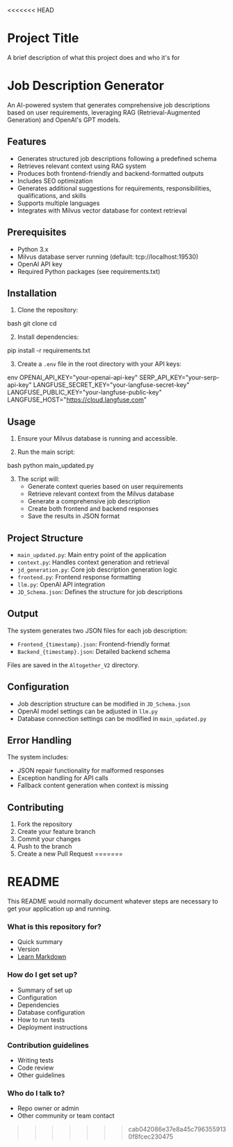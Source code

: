 <<<<<<< HEAD

# Project Title

A brief description of what this project does and who it's for

# Job Description Generator

An AI-powered system that generates comprehensive job descriptions based on user requirements, leveraging RAG (Retrieval-Augmented Generation) and OpenAI's GPT models.

## Features

- Generates structured job descriptions following a predefined schema
- Retrieves relevant context using RAG system
- Produces both frontend-friendly and backend-formatted outputs
- Includes SEO optimization
- Generates additional suggestions for requirements, responsibilities, qualifications, and skills
- Supports multiple languages
- Integrates with Milvus vector database for context retrieval

## Prerequisites

- Python 3.x
- Milvus database server running (default: tcp://localhost:19530)
- OpenAI API key
- Required Python packages (see requirements.txt)

## Installation

1. Clone the repository:

bash
git clone <repository-url>
cd <repository-name>

2. Install dependencies:

pip install -r requirements.txt

3. Create a `.env` file in the root directory with your API keys:

env
OPENAI_API_KEY="your-openai-api-key"
SERP_API_KEY="your-serp-api-key"
LANGFUSE_SECRET_KEY="your-langfuse-secret-key"
LANGFUSE_PUBLIC_KEY="your-langfuse-public-key"
LANGFUSE_HOST="https://cloud.langfuse.com"


## Usage

1. Ensure your Milvus database is running and accessible.

2. Run the main script:


bash
python main_updated.py


3. The script will:
   - Generate context queries based on user requirements
   - Retrieve relevant context from the Milvus database
   - Generate a comprehensive job description
   - Create both frontend and backend responses
   - Save the results in JSON format

## Project Structure

- `main_updated.py`: Main entry point of the application
- `context.py`: Handles context generation and retrieval
- `jd_generation.py`: Core job description generation logic
- `frontend.py`: Frontend response formatting
- `llm.py`: OpenAI API integration
- `JD_Schema.json`: Defines the structure for job descriptions

## Output

The system generates two JSON files for each job description:
- `Frontend_{timestamp}.json`: Frontend-friendly format
- `Backend_{timestamp}.json`: Detailed backend schema

Files are saved in the `Altogether_V2` directory.

## Configuration

- Job description structure can be modified in `JD_Schema.json`
- OpenAI model settings can be adjusted in `llm.py`
- Database connection settings can be modified in `main_updated.py`

## Error Handling

The system includes:
- JSON repair functionality for malformed responses
- Exception handling for API calls
- Fallback content generation when context is missing

## Contributing

1. Fork the repository
2. Create your feature branch
3. Commit your changes
4. Push to the branch
5. Create a new Pull Request
=======
# README #

This README would normally document whatever steps are necessary to get your application up and running.

### What is this repository for? ###

* Quick summary
* Version
* [Learn Markdown](https://bitbucket.org/tutorials/markdowndemo)

### How do I get set up? ###

* Summary of set up
* Configuration
* Dependencies
* Database configuration
* How to run tests
* Deployment instructions

### Contribution guidelines ###

* Writing tests
* Code review
* Other guidelines

### Who do I talk to? ###

* Repo owner or admin
* Other community or team contact
>>>>>>> cab042086e37e8a45c7963559130f8fcec230475
